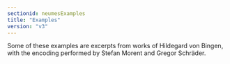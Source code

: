 ```yaml
---
sectionid: neumesExamples
title: "Examples"
version: "v3"
---
```


Some of these examples are excerpts from works of Hildegard von Bingen, with the encoding performed by Stefan Morent and Gregor Schräder.
